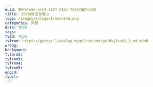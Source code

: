 ```yaml
---
uuid: 998efa9a-a1e4-112f-d18c-74e42bb9cc96
title: 白沙远眺玉龙雪山
logo: /images/tvlogo/livechina.png
categories: 风景
date: 7096
tags:
tvid: 7096
tvfrom: https://gctxyc.liveplay.myqcloud.com/gc/hkylxs03_1_md.m3u8
wrong:
backgound:
tvform2:
tvfrom3:
tvfrom4:
tvfrom5:
epgid:
tvurl:
---
```

